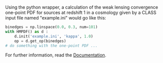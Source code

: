 Using the python wrapper, a calculation of the weak lensing convergence one-point PDF
for sources at redshift 1 in a cosmology given by a CLASS input file named "example.ini"
would go like this:
```python
binedges = np.linspace(0.0, 0.3, num=101)
with HMPDF() as d :
	d.init('example.ini', 'kappa', 1.0)
	op = d.get_op(binedges)
# do something with the one-point PDF ...
```

For further information, read the
[Documentation](https://leanderthiele.github.io/hmpdf/html/).
